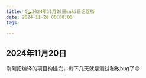 ```yaml
---
title: G🛹2024年11月20日suki日记存档
date: 2024-11-20 00:00:00
tags:

---
```


## 2024年11月20日

刚刚把编译的项目构建完，剩下几天就是测试和改bug了😊
